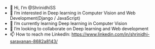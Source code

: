 - 👋 Hi, I’m @ShrinidhiSS
- 👀 I’m interested in Deep learning in Computer Vision and Web Development(Django / JavaScript)
- 🌱 I’m currently learning Deep learning in Computer Vision
- 💞️ I’m looking to collaborate on Deep learning and Web development
- 📫 How to reach me LinkedIn: https://www.linkedin.com/in/shrinidhi-saravanan-8682a8143/

<!---
ShrinidhiSS/ShrinidhiSS is a ✨ special ✨ repository because its `README.md` (this file) appears on your GitHub profile.
You can click the Preview link to take a look at your changes.
--->

